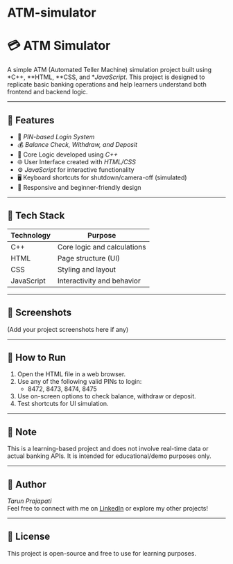 # ATM-simulator
# 💳 ATM Simulator

A simple ATM (Automated Teller Machine) simulation project built using *C++, **HTML, **CSS, and **JavaScript*. This project is designed to replicate basic banking operations and help learners understand both frontend and backend logic.

---

## 🔧 Features

- 🔐 *PIN-based Login System*
- 💰 *Balance Check, Withdraw, and Deposit*
- 🧠 Core Logic developed using *C++*
- 🌐 User Interface created with *HTML/CSS*
- ⚙ *JavaScript* for interactive functionality
- 🖥 Keyboard shortcuts for shutdown/camera-off (simulated)
- 📱 Responsive and beginner-friendly design

---

## 📁 Tech Stack

| Technology | Purpose                      |
|------------|------------------------------|
| C++        | Core logic and calculations  |
| HTML       | Page structure (UI)          |
| CSS        | Styling and layout           |
| JavaScript | Interactivity and behavior   |

---

## 📸 Screenshots

(Add your project screenshots here if any)

---

## 🚀 How to Run

1. Open the HTML file in a web browser.
2. Use any of the following valid PINs to login:
   - 8472, 8473, 8474, 8475
3. Use on-screen options to check balance, withdraw or deposit.
4. Test shortcuts for UI simulation.

---

## 📌 Note

This is a learning-based project and does not involve real-time data or actual banking APIs. It is intended for educational/demo purposes only.

---

## 🙌 Author

*Tarun Prajapati*  
Feel free to connect with me on [LinkedIn](https://www.linkedin.com) or explore my other projects!

---

## 📄 License

This project is open-source and free to use for learning purposes.
